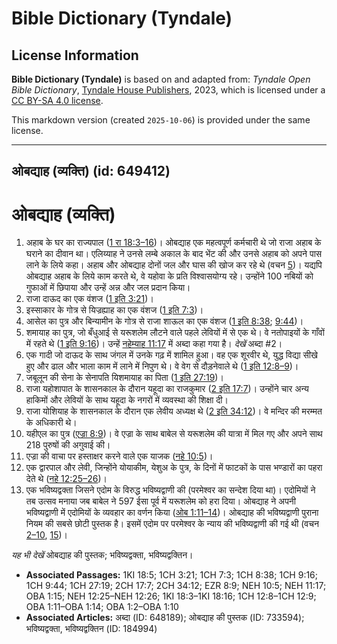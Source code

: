 # Bible Dictionary (Tyndale)

## License Information

**Bible Dictionary (Tyndale)** is based on and adapted from: _Tyndale Open Bible Dictionary_, [Tyndale House Publishers](https://tyndaleopenresources.com/), 2023, which is licensed under a [CC BY-SA 4.0 license](https://creativecommons.org/licenses/by-sa/4.0/legalcode.en).

This markdown version (created `2025-10-06`) is provided under the same license.



--------------------------------

## ओबद्याह (व्यक्ति) (id: 649412)

ओबद्याह (व्यक्ति)
=================

1. अहाब के घर का राज्यपाल ([1 रा 18:3–16](https://ref.ly/1Kgs18:3-1Kgs18:16))। ओबद्याह एक महत्वपूर्ण कर्मचारी थे जो राजा अहाब के घराने का दीवान था। एलिय्याह ने उनसे लम्बे अकाल के बाद भेंट की और उनसे अहाब को अपने पास लाने के लिये कहा। अहाब और ओबद्याह दोनों जल और घास की खोज कर रहे थे (वचन [5](https://ref.ly/1Kgs18:3))। यद्यपि ओबद्याह अहाब के लिये काम करते थे, वे यहोवा के प्रति विश्वासयोग्य रहे। उन्होंने 100 नबियों को गुफाओं में छिपाया और उन्हें अन्न और जल प्रदान किया।
2. राजा दाऊद का एक वंशज ([1 इति 3:21](https://ref.ly/1Chr3:21))।
3. इस्साकार के गोत्र से यिज्रह्याह का एक वंशज ([1 इति 7:3](https://ref.ly/1Chr7:3))।
4. आसेल का पुत्र और बिन्यामीन के गोत्र से राजा शाऊल का एक वंशज ([1 इति 8:38](https://ref.ly/1Chr8:38); [9:44](https://ref.ly/1Chr9:44))।
5. शमायाह का पुत्र, जो बँधुआई से यरूशलेम लौटने वाले पहले लेवियों में से एक थे। वे नतोपाइयों के गाँवों में रहते थे ([1 इति 9:16](https://ref.ly/1Chr9:16))। उन्हें [नहेम्याह 11:17](https://ref.ly/Neh11:17) में अब्दा कहा गया है। *देखें* अब्दा \#2।
6. एक गादी जो दाऊद के साथ जंगल में उनके गढ़ में शामिल हुआ। वह एक शूरवीर थे, युद्ध विद्या सीखे हुए और ढाल और भाला काम में लाने में निपुण थे। वे वेग से दौड़नेवाले थे ([1 इति 12:8–9](https://ref.ly/1Chr12:8-1Chr12:9))।
7. जबूलून की सेना के सेनापति यिशमायाह का पिता ([1 इति 27:19](https://ref.ly/1Chr27:19))।
8. राजा यहोशापात के शासनकाल के दौरान यहूदा का राजकुमार ([2 इति 17:7](https://ref.ly/2Chr17:7))। उन्होंने चार अन्य हाकिमों और लेवियों के साथ यहूदा के नगरों में व्यवस्था की शिक्षा दी।
9. राजा योशियाह के शासनकाल के दौरान एक लेवीय अध्यक्ष थे ([2 इति 34:12](https://ref.ly/2Chr34:12))। वे मन्दिर की मरम्मत के अधिकारी थे।
10. यहीएल का पुत्र ([एज्रा 8:9](https://ref.ly/Ezra8:9))। वे एज्रा के साथ बाबेल से यरूशलेम की यात्रा में मिल गए और अपने साथ 218 पुरुषों की अगुवाई की।
11. एज्रा की वाचा पर हस्ताक्षर करने वाले एक याजक ([नहे 10:5](https://ref.ly/Neh10:5))।
12. एक द्वारपाल और लेवी, जिन्होंने योयाकीम, येशुअ के पुत्र, के दिनों में फाटकों के पास भण्डारों का पहरा देते थे ([नहे 12:25–26](https://ref.ly/Neh12:25-Neh12:26))।
13. एक भविष्यद्वक्ता जिसने एदोम के विरुद्ध भविष्यद्वाणी की (परमेश्वर का सन्देश दिया था)। एदोमियों ने तब उत्सव मनाया जब बाबेल ने 597 ईसा पूर्व में यरूशलेम को हरा दिया। ओबद्याह ने अपनी भविष्यद्वाणी में एदोमियों के व्यवहार का वर्णन किया ([ओब 1:11–14](https://ref.ly/Obad1:11-Obad1:14))। ओबद्याह की भविष्यद्वाणी पुराना नियम की सबसे छोटी पुस्तक है। इसमें एदोम पर परमेश्वर के न्याय की भविष्यद्वाणी की गई थी (वचन [2–10](https://ref.ly/Obad1:2-Obad1:10), [15](https://ref.ly/Obad1:15))।

*यह भी देखें* ओबद्याह की पुस्तक; भविष्यद्वक्ता, भविष्यद्वक्तिन।

* **Associated Passages:** 1KI 18:5; 1CH 3:21; 1CH 7:3; 1CH 8:38; 1CH 9:16; 1CH 9:44; 1CH 27:19; 2CH 17:7; 2CH 34:12; EZR 8:9; NEH 10:5; NEH 11:17; OBA 1:15; NEH 12:25–NEH 12:26; 1KI 18:3–1KI 18:16; 1CH 12:8–1CH 12:9; OBA 1:11–OBA 1:14; OBA 1:2–OBA 1:10
* **Associated Articles:** अब्दा (ID: 648189); ओबद्याह की पुस्तक (ID: 733594); भविष्यद्वक्ता, भविष्यद्वक्तिन (ID: 184994)

